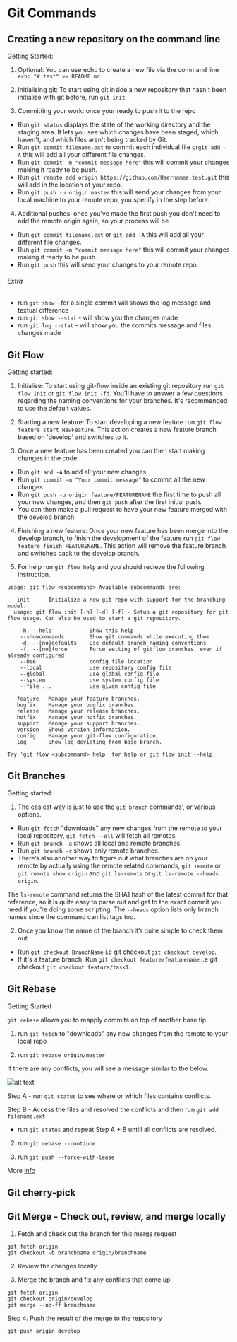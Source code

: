# Git Commands

## Creating a new repository on the command line

Getting Started: 

1. Optional: You can use echo to create a new file via the command line `echo "# test" >> README.md`


2. Initialising git: To start using git inside a new repository that hasn't been initialise with git before, run `git init`

3. Committing your work: once your ready to push it to the repo
- Run `git status` displays the state of the working directory and the staging area. It lets you see which changes have been staged, which haven't, and which files aren't being tracked by Git.
- Run `git commit filename.ext` to commit each individual file or`git add -A` this will add all your different file changes.
- Run `git commit -m "commit message here"` this will commit your changes making it ready to be push.
- Run `git remote add origin https://github.com/Usernamme.test.git` this will add in the location of your repo. 
- Run `git push -u origin master` this will send your changes from your local machine to your remote repo, you specify in the step before.

4. Additional pushes: once you've made the first push you don't need to add the remote origin again, so your process will be 
- Run `git commit filename.ext` or `git add -A` this will add all your different file changes.
- Run `git commit -m "commit message here"` this will commit your changes making it ready to be push. 
- Run `git push` this will send your changes to your remote repo.

###### Extra

- run `git show` - for a single commit will shows the log message and textual difference
- run `git show --stat` - will show you the changes made
- run `git log --stat` - will show you the commits message and files changes made


## Git Flow

Getting started: 

1. Initialise: To start using git-flow inside an existing git repository run `git flow init` or  `git flow init -fd`. You'll have to answer a few questions regarding the naming conventions for your branches. It's recommended to use the default values.

2. Starting a new feature: To start developing a new feature run `git flow feature start NewFeature`. This action creates a new feature branch based on 'develop' and switches to it.

3. Once a new feature has been created you can then start making changes in the code.
- Run `git add -A` to add all your new changes
- Run `git commit -m "Your commit message"` to commit all the new changes
- Run `git push -u origin feature/FEATURENAME` the first time to push all your new changes, and then `git push` after the first initial push.
- You can then make a pull request to have your new feature merged with the develop branch.

4. Finishing a new feature: Once your new feature has been merge into the develop branch, to finish the development of the feature run `git flow feature finish FEATURENAME`. This action will remove the feature branch and switches back to the develop branch.

5. For help run `git flow help` and you should recieve the following instruction.
```
usage: git flow <subcommand> Available subcommands are:
  
   init      Initialize a new git repo with support for the branching model.
  usage: git flow init [-h] [-d] [-f] - Setup a git repository for git flow usage. Can also be used to start a git repository.

    -h, --help            Show this help
    --showcommands        Show git commands while executing them
    -d, --[no]defaults    Use default branch naming conventions
    -f, --[no]force       Force setting of gitflow branches, even if already configured
    --Use                 config file location
    --local               use repository config file
    --global              use global config file
    --system              use system config file
    --file ...            use given config file
    
   feature   Manage your feature branches.
   bugfix    Manage your bugfix branches.
   release   Manage your release branches.
   hotfix    Manage your hotfix branches.
   support   Manage your support branches.
   version   Shows version information.
   config    Manage your git-flow configuration.
   log       Show log deviating from base branch.

Try 'git flow <subcommand> help' for help or git flow init --help.
```


## Git Branches

Getting started: 

1. The easiest way is just to use the `git branch` commands’, or various options.

- Run `git fetch` "downloads" any new changes from the remote to your local repository, `git fetch --all` will fetch all remotes.
- Run `git branch -a` shows all local and remote branches
- Run `git branch -r` shows only remote branches.
- There’s also another way to figure out what branches are on your remote by actually using the remote related commands, `git remote` or `git remote show origin` and `git ls-remote` or `git ls-remote --heads origin`.

The `ls-remote` command returns the SHA1 hash of the latest commit for that reference, so it is quite easy to parse out and get to the exact commit you need if you’re doing some scripting. The `--heads` option lists only branch names since the command can list tags too.

2. Once you know the name of the branch it’s quite simple to check them out. 
- Run `git checkout BranchName` i.e git checkout `git checkout develop`.
- If it's a feature branch: Run `git checkout feature/featurename` i.e git checkout `git checkout feature/task1`.


## Git Rebase

Getting Started

`git rebase` allows you to reapply commits on top of another base tip

1. run `git fetch` to "downloads" any new changes from the remote to your local repo

2. run `git rebase origin/master` 

If there are any conflicts, you will see a message similar to the below.

![alt text](https://github.com/FeyAgape/GitAndMore/raw/master/image1.png "Image1")



Step A - run `git status` to see where or which files contains conflicts.

Step B - Access the files and resolved the conflicts and then run `git add filename.ext`

- run `git status` and repeat Step A + B untill all conflicts are resolved.

2. run `git rebase --contiune`

3. run `git push --force-with-lease`

More [info](https://git-scm.com/book/en/v2/Git-Branching-Rebasing)


## Git cherry-pick


## Git Merge - Check out, review, and merge locally

1. Fetch and check out the branch for this merge request

```
git fetch origin
git checkout -b branchname origin/branchname
```

2. Review the changes locally

3. Merge the branch and fix any conflicts that come up

```
git fetch origin
git checkout origin/develop
git merge --no-ff branchname
```

Step 4. Push the result of the merge to the repository

`git push origin develop`

